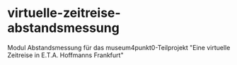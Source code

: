 # virtuelle-zeitreise-abstandsmessung
Modul Abstandsmessung für das museum4punkt0-Teilprojekt "Eine virtuelle Zeitreise in E.T.A. Hoffmanns Frankfurt"
